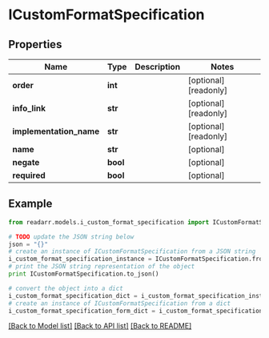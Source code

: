 # ICustomFormatSpecification


## Properties

Name | Type | Description | Notes
------------ | ------------- | ------------- | -------------
**order** | **int** |  | [optional] [readonly] 
**info_link** | **str** |  | [optional] [readonly] 
**implementation_name** | **str** |  | [optional] [readonly] 
**name** | **str** |  | [optional] 
**negate** | **bool** |  | [optional] 
**required** | **bool** |  | [optional] 

## Example

```python
from readarr.models.i_custom_format_specification import ICustomFormatSpecification

# TODO update the JSON string below
json = "{}"
# create an instance of ICustomFormatSpecification from a JSON string
i_custom_format_specification_instance = ICustomFormatSpecification.from_json(json)
# print the JSON string representation of the object
print ICustomFormatSpecification.to_json()

# convert the object into a dict
i_custom_format_specification_dict = i_custom_format_specification_instance.to_dict()
# create an instance of ICustomFormatSpecification from a dict
i_custom_format_specification_form_dict = i_custom_format_specification.from_dict(i_custom_format_specification_dict)
```
[[Back to Model list]](../README.md#documentation-for-models) [[Back to API list]](../README.md#documentation-for-api-endpoints) [[Back to README]](../README.md)


